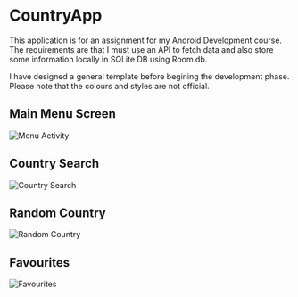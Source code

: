 # CountryApp

This application is for an assignment for my Android Development course. The requirements are that I must use an API to fetch data and also store some information locally in SQLite DB using Room db.

I have designed a general template before begining the development phase. Please note that the colours and styles are not official.

## Main Menu Screen

![Menu Activity](https://user-images.githubusercontent.com/29549638/229195307-91265461-e2e6-4e56-8cfa-1f5439b28c9e.png)

## Country Search
![Country Search](https://user-images.githubusercontent.com/29549638/229195349-12cbb40c-10bb-423a-8566-41e350ce13e1.png)

## Random Country
![Random Country](https://user-images.githubusercontent.com/29549638/229195630-14ef8c9d-7994-47b6-8eaa-29fb3bcfae96.png)

## Favourites

![Favourites](https://user-images.githubusercontent.com/29549638/229197246-f8841472-d076-4c6d-8ac3-f06492ff073b.png)
